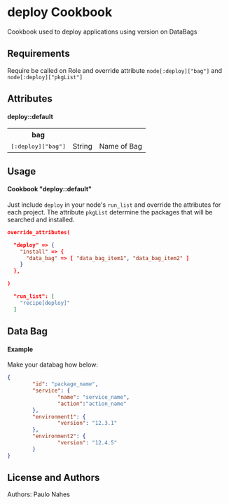 deploy Cookbook
==================
Cookbook used to deploy applications using version on DataBags

Requirements
------------
Require be called on Role and override attribute `node[:deploy]["bag"]` and `node[:deploy]["pkgList"]`

Attributes
----------

#### deploy::default
<table>
  <tr>
    <th>bag</th>
  </tr>
  <tr>
    <td><tt>[:deploy]["bag"]</tt></td>
    <td>String</td>
    <td>Name of Bag</td>
  </tr>
</table>

Usage
-----
#### Cookbook "deploy::default"

Just include `deploy` in your node's `run_list` and override the attributes for each project. The attribute `pkgList` determine the packages that will be searched and installed.

```json
override_attributes(

  "deploy" => {
    "install" => {
      "data_bag" => [ "data_bag_item1", "data_bag_item2" ]
    }
  },

)

  "run_list": [
    "recipe[deploy]"
  ]
```

Data Bag
-----
#### Example

Make your databag how below:

```json
{
        "id": "package_name",
        "service": {
                "name": "service_name",
                "action":"action_name"
        },
        "environment1": {
                "version": "12.3.1"
        },
        "environment2": {
                "version": "12.4.5"
        }
}
```

License and Authors
-------------------
Authors: 
Paulo Nahes
